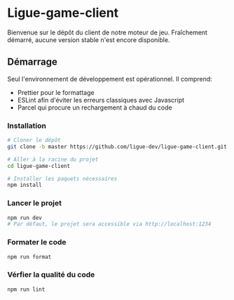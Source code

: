 # Ligue-game-client
Bienvenue sur le dépôt du client de notre moteur de jeu. Fraîchement démarré, aucune version stable n'est encore disponible.

## Démarrage
Seul l'environnement de développement est opérationnel. Il comprend:
- Prettier pour le formattage
- ESLint afin d'éviter les erreurs classiques avec Javascript
- Parcel qui procure un rechargement à chaud du code

### Installation
```bash
# Cloner le dépôt
git clone -b master https://github.com/ligue-dev/ligue-game-client.git

# Aller à la racine du projet
cd ligue-game-client

# Installer les paquets nécessaires
npm install
```

### Lancer le projet
```bash
npm run dev
# Par défaut, le projet sera accessible via http://localhost:1234
``` 

### Formater le code
```bash
npm run format
```

### Vérfier la qualité du code
```
npm run lint
```
